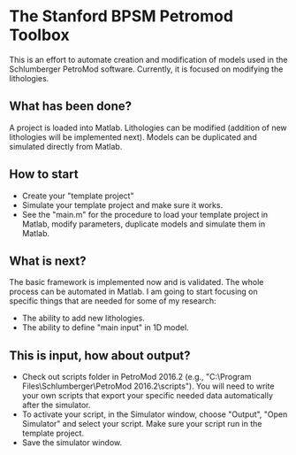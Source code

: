 # The Stanford BPSM Petromod Toolbox

This is an effort to automate creation and modification of models used in the Schlumberger PetroMod software. 
Currently, it is focused on modifying the lithologies.

## What has been done?
A project is loaded into Matlab. Lithologies can be modified (addition of new lithologies will be implemented next). Models can be duplicated and simulated directly from Matlab.

## How to start
- Create your "template project"
- Simulate your template project and make sure it works.
- See the "main.m" for the procedure to load your template project in Matlab, modify parameters, duplicate models and simulate them in Matlab.

## What is next?
The basic framework is implemented now and is validated. The whole process can be automated in Matlab.  I am going to start focusing on specific things that are needed for some of my research:

- The ability to add new lithologies. 
- The ability to define "main input" in 1D model.

## This is input, how about output?
- Check out scripts folder in PetroMod 2016.2 (e.g., "C:\Program Files\Schlumberger\PetroMod 2016.2\scripts"). You will need to write your own scripts that export your specific needed data automatically after the simulator.
- To activate your script, in the Simulator window, choose "Output", "Open Simulator" and select your script. Make sure your script run in the template project.
- Save the simulator window.
